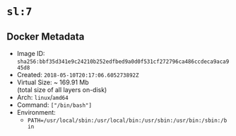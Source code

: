 # `sl:7`

## Docker Metadata

- Image ID: `sha256:bbf35d341e9c24210b252edfbed9a0d0f531cf272796ca486ccdeca9aca945d8`
- Created: `2018-05-10T20:17:06.605273892Z`
- Virtual Size: ~ 169.91 Mb  
  (total size of all layers on-disk)
- Arch: `linux`/`amd64`
- Command: `["/bin/bash"]`
- Environment:
  - `PATH=/usr/local/sbin:/usr/local/bin:/usr/sbin:/usr/bin:/sbin:/bin`
